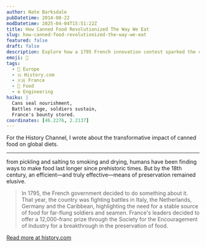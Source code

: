 ```yaml
---
author: Nate Barksdale
pubDatetime: 2014-08-22
modDatetime: 2025-04-04T15:51:22Z
title: How Canned Food Revolutionized The Way We Eat
slug: how-canned-food-revolutionized-the-way-we-eat
featured: false
draft: false
description: Explore how a 1795 French innovation contest sparked the canned food revolution, forever changing our culinary landscape.
emoji: 🥫
tags:
  - 🍷 Europe
  - 🇭 History.com
  - 🇫🇷 France
  - 🍗 Food
  - ⚙️ Engineering
haiku: |
  Cans seal nourishment,  
  Battles rage, soldiers sustain,  
  France's bounty stored.
coordinates: [46.2276, 2.2137]
---
```


For the History Channel, I wrote about the transformative impact of canned food on global diets.

---

from pickling and salting to smoking and drying, humans have been finding ways to make food last longer since prehistoric times. But by the 18th century, an efficient—and truly effective—means of preservation remained elusive.

> In 1795, the French government decided to do something about it. That year, the country was fighting battles in Italy, the Netherlands, Germany and the Caribbean, highlighting the need for a stable source of food for far-flung soldiers and seamen. France's leaders decided to offer a 12,000-franc prize through the Society for the Encouragement of Industry for a breakthrough in the preservation of food.

[Read more at history.com](https://www.history.com/news/what-it-says-on-the-tin-a-brief-history-of-canned-food)
